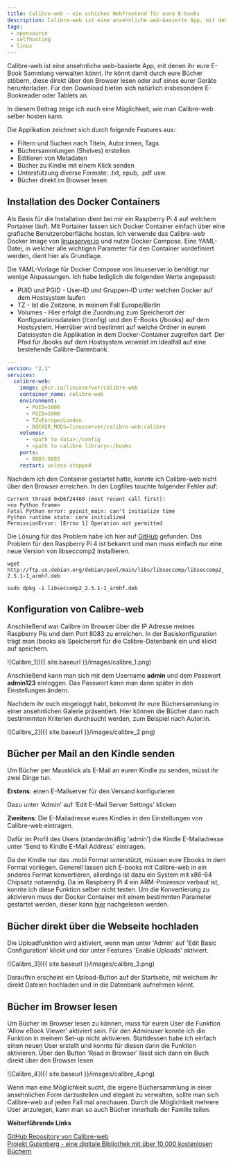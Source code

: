 ```yaml
---
title: Calibre-web - ein schickes Webfrontend für eure E-books
description: Calibre-web ist eine ansehnliche web-basierte App, mit denen ihr eure E-Book Sammlung verwalten könnt.
tags:
 - opensource
 - selfhosting
 - linux
---
```


Calibre-web ist eine ansehnliche web-basierte App, mit denen ihr eure E-Book Sammlung verwalten könnt. Ihr könnt damit durch eure Bücher stöbern, diese direkt über den Browser lesen oder auf eines eurer Geräte herunterladen. Für den Download bieten sich natürlich insbesondere E-Bookreader oder Tablets an.

In diesem Beitrag zeige ich euch eine Möglichkeit, wie man Calibre-web selber hosten kann. 

Die Applikation zeichnet sich durch folgende Features aus:

* Filtern und Suchen nach Titeln, Autor:innen, Tags
* Büchersammlungen (Shelves) erstellen
* Editieren von Metadaten
* Bücher zu Kindle mit einem Klick senden
* Unterstützung diverse Formate: .txt, epub, .pdf usw.
* Bücher direkt im Browser lesen

## Installation des Docker Containers

Als Basis für die Installation dient bei mir ein Raspberry Pi 4 auf welchem Portainer läuft. Mit Portainer lassen sich Docker Container einfach über eine grafische Benutzeroberfläche hosten. Ich verwende das Calibre-web Docker Image von [linuxserver.io](https://hub.docker.com/r/linuxserver/calibre-web) und nutze Docker Compose. Eine YAML-Datei, in welcher alle wichtigen Parameter für den Container vordefiniert werden, dient hier als Grundlage.

Die YAML-Vorlage für Docker Compose von linuxserver.io benötigt nur wenige Anpassungen.
Ich habe lediglich die folgenden Werte angepasst:

* PUID und PGID - User-ID und Gruppen-ID unter welchen Docker auf dem Hostsystem laufen
* TZ - Ist die Zeitzone, in meinem Fall Europe/Berlin
* Volumes - Hier erfolgt die Zuordnung zum Speicherort der Konfigurationsdateien (/config) und den E-Books (/books) auf dem Hostsystem. Hierrüber wird bestimmt auf welche Ordner in eurem Dateisysten die Applikation in dem Docker-Container zugreifen darf. Der Pfad für /books auf dem Hostsystem verweist im Idealfall auf eine bestehende Calibre-Datenbank.

```yml
---
version: "2.1"
services:
  calibre-web:
    image: ghcr.io/linuxserver/calibre-web
    container_name: calibre-web
    environment:
      - PUID=1000
      - PGID=1000
      - TZ=Europe/London
      - DOCKER_MODS=linuxserver/calibre-web:calibre
    volumes:
      - <path to data>:/config
      - <path to calibre library>:/books
    ports:
      - 8083:8083
    restart: unless-stopped
```

Nachdem ich den Container gestartet hatte, konnte ich Calibre-web nicht über den Browser erreichen. In den Logfiles tauchte folgender Fehler auf:

```
Current thread 0xb6f24460 (most recent call first):
<no Python frame>
Fatal Python error: pyinit_main: can't initialize time
Python runtime state: core initialized
PermissionError: [Errno 1] Operation not permitted
```

Die Lösung für das Problem habe ich hier auf [GitHub](https://github.com/linuxserver/docker-papermerge/issues/4) gefunden. Das Problem für den Raspberry Pi 4 ist bekannt und man muss einfach nur eine neue Version von libseccomp2 installieren.

`wget http://ftp.us.debian.org/debian/pool/main/libs/libseccomp/libseccomp2_2.5.1-1_armhf.deb`

`sudo dpkg -i libseccomp2_2.5.1-1_armhf.deb`

## Konfiguration von Calibre-web

Anschließend war Calibre im Browser über die IP Adresse meines Raspberry Pis und dem Port 8083 zu erreichen. In der Basiskonfiguration trägt man /books als Speicherort für die Calibre-Datenbank ein und klickt auf speichern.

![Calibre_1]({{ site.baseurl }}/images/calibre_1.png)

Anschließend kann man sich mit dem Username **admin** und dem Passwort **admin123** einloggen. Das Passwort kann man dann später in den Einstellungen ändern.

Nachdem ihr euch eingeloggt habt, bekommt ihr eure Büchersammlung in einer ansehnlichen Galerie präsentiert. Hier können die Bücher dann nach bestimmmten Kriterien durchsucht werden, zum Beispiel nach Autor:in. 

![Calibre_2]({{ site.baseurl }}/images/calibre_2.png)


## Bücher per Mail an den Kindle senden

Um Bücher per Mausklick als E-Mail an euren Kindle zu senden, müsst ihr zwei Dinge tun.

**Erstens**: einen E-Mailserver für den Versand konfigurieren 

Dazu unter 'Admin' auf 'Edit E-Mail Server Settings' klicken

**Zweitens**: Die E-Mailadresse eures Kindles in den Einstellungen von Calibre-web eintragen.

Dafür im Profil des Users (standardmäßig 'admin') die Kindle E-Mailadresse unter 'Send to Kindle E-Mail Address' eintragen.

Da der Kindle nur das .mobi Format unterstützt, müssen eure Ebooks in dem Format vorliegen. Generell lassen sich E-books mit Calibre-web in ein anderes Format konvertieren, allerdings ist dazu ein System mit x86-64 Chipsatz notwendig. Da im Raspberry Pi 4 ein ARM-Prozessor verbaut ist, konnte ich diese Funktion selber nicht testen. Um die Konvertierung zu aktivieren muss der Docker Container mit einem bestimmten Parameter gestartet werden, dieser kann [hier](https://github.com/linuxserver/docker-calibre-web/blob/master/README.md#parameters) nachgelesen werden.


## Bücher direkt über die Webseite hochladen

Die Uploadfunktion wird aktiviert, wenn man unter 'Admin' auf 'Edit Basic Configuration' klickt und dor unter Features 'Enable Uploads' aktiviert.

![Calibre_3]({{ site.baseurl }}/images/calibre_3.png)

Daraufhin erscheint ein Upload-Button auf der Startseite, mit welchem ihr direkt Dateien hochladen und in die Datenbank aufnehmen könnt.

## Bücher im Browser lesen

Um Bücher im Browser lesen zu können, muss für euren User die Funktion 'Allow eBook Viewer' aktiviert sein. Für den Adminuser konnte ich die Funktion in meinem Set-up nicht aktivieren. Stattdessen habe ich einfach einen neuen User erstellt und konnte für diesen dann die Funktion aktivieren. Über den Button 'Read in Browser' lässt sich dann ein Buch direkt über den Browser lesen

![Calibre_4]({{ site.baseurl }}/images/calibre_4.png)

Wenn man eine Möglichkeit sucht, die eigene Büchersammlung in einer ansehnlichen Form darzustellen und elegant zu verwalten, sollte man sich Calibre-web auf jeden Fall mal anschauen. Durch die Möglichkeit mehrere User anzulegen, kann man so auch Bücher innerhalb der Familie teilen.


**Weiterführende Links**


[GitHub Repository von Calibre-web](https://github.com/janeczku/calibre-web)  
[Projekt Gutenberg - eine digitale Bibliothek mit über 10.000 kostenlosen Büchern](https://www.projekt-gutenberg.org/)
